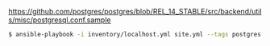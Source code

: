 https://github.com/postgres/postgres/blob/REL_14_STABLE/src/backend/utils/misc/postgresql.conf.sample

```sh
$ ansible-playbook -i inventory/localhost.yml site.yml --tags postgres
```
